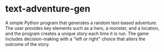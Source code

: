# text-adventure-gen
A simple Python program that generates a random text-based adventure. The user provides key elements such as a hero, a monster, and a location, and the program creates a unique story each time it is run. The game includes decision-making with a "left or right" choice that alters the outcome of the story.
